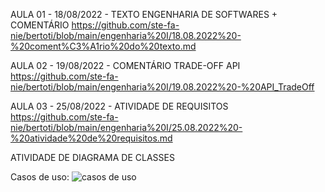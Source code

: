 AULA 01 - 18/08/2022 - TEXTO ENGENHARIA DE SOFTWARES + COMENTÁRIO
https://github.com/ste-fa-nie/bertoti/blob/main/engenharia%20I/18.08.2022%20-%20coment%C3%A1rio%20do%20texto.md

AULA 02 - 19/08/2022 - COMENTÁRIO TRADE-OFF API
https://github.com/ste-fa-nie/bertoti/blob/main/engenharia%20I/19.08.2022%20-%20API_TradeOff

AULA 03 - 25/08/2022 - ATIVIDADE DE REQUISITOS
https://github.com/ste-fa-nie/bertoti/blob/main/engenharia%20I/25.08.2022%20-%20atividade%20de%20requisitos.md

ATIVIDADE DE DIAGRAMA DE CLASSES

Casos de uso:
![casos de uso](https://user-images.githubusercontent.com/102293897/192851656-8f6e9338-ef83-442a-a6ce-574f6cf47def.png)

<p align = center>
  <img width = "400" src"https://user-images.githubusercontent.com/102293897/192851656-8f6e9338-ef83-442a-a6ce-574f6cf47def.png"
</p>
